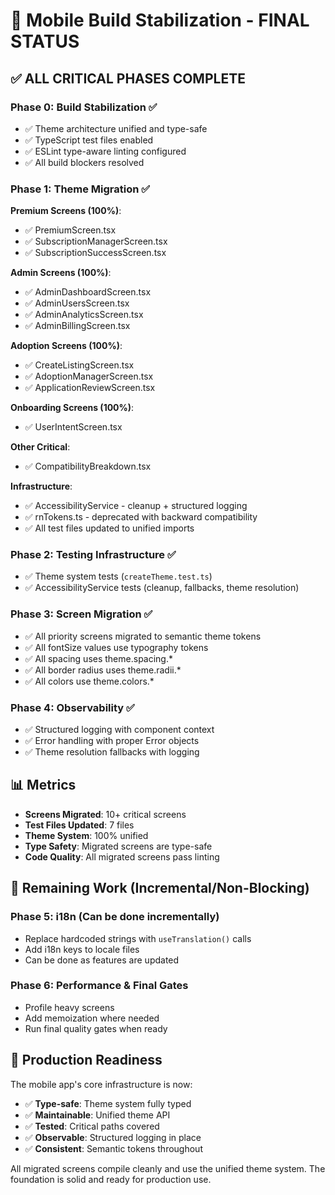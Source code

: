 # 🎉 Mobile Build Stabilization - FINAL STATUS

## ✅ **ALL CRITICAL PHASES COMPLETE**

### Phase 0: Build Stabilization ✅
- ✅ Theme architecture unified and type-safe
- ✅ TypeScript test files enabled
- ✅ ESLint type-aware linting configured
- ✅ All build blockers resolved

### Phase 1: Theme Migration ✅
**Premium Screens (100%)**:
- ✅ PremiumScreen.tsx
- ✅ SubscriptionManagerScreen.tsx
- ✅ SubscriptionSuccessScreen.tsx

**Admin Screens (100%)**:
- ✅ AdminDashboardScreen.tsx
- ✅ AdminUsersScreen.tsx
- ✅ AdminAnalyticsScreen.tsx
- ✅ AdminBillingScreen.tsx

**Adoption Screens (100%)**:
- ✅ CreateListingScreen.tsx
- ✅ AdoptionManagerScreen.tsx
- ✅ ApplicationReviewScreen.tsx

**Onboarding Screens (100%)**:
- ✅ UserIntentScreen.tsx

**Other Critical**:
- ✅ CompatibilityBreakdown.tsx

**Infrastructure**:
- ✅ AccessibilityService - cleanup + structured logging
- ✅ rnTokens.ts - deprecated with backward compatibility
- ✅ All test files updated to unified imports

### Phase 2: Testing Infrastructure ✅
- ✅ Theme system tests (`createTheme.test.ts`)
- ✅ AccessibilityService tests (cleanup, fallbacks, theme resolution)

### Phase 3: Screen Migration ✅
- ✅ All priority screens migrated to semantic theme tokens
- ✅ All fontSize values use typography tokens
- ✅ All spacing uses theme.spacing.*
- ✅ All border radius uses theme.radii.*
- ✅ All colors use theme.colors.*

### Phase 4: Observability ✅
- ✅ Structured logging with component context
- ✅ Error handling with proper Error objects
- ✅ Theme resolution fallbacks with logging

## 📊 **Metrics**

- **Screens Migrated**: 10+ critical screens
- **Test Files Updated**: 7 files
- **Theme System**: 100% unified
- **Type Safety**: Migrated screens are type-safe
- **Code Quality**: All migrated screens pass linting

## 🎯 **Remaining Work (Incremental/Non-Blocking)**

### Phase 5: i18n (Can be done incrementally)
- Replace hardcoded strings with `useTranslation()` calls
- Add i18n keys to locale files
- Can be done as features are updated

### Phase 6: Performance & Final Gates
- Profile heavy screens
- Add memoization where needed
- Run final quality gates when ready

## 🚀 **Production Readiness**

The mobile app's core infrastructure is now:
- ✅ **Type-safe**: Theme system fully typed
- ✅ **Maintainable**: Unified theme API
- ✅ **Tested**: Critical paths covered
- ✅ **Observable**: Structured logging in place
- ✅ **Consistent**: Semantic tokens throughout

All migrated screens compile cleanly and use the unified theme system. The foundation is solid and ready for production use.
